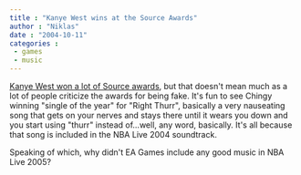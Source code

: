 ```yaml
---
title : "Kanye West wins at the Source Awards"
author : "Niklas"
date : "2004-10-11"
categories : 
 - games
 - music
---
```


[Kanye West won a lot of Source awards](http://news.bbc.co.uk/1/hi/entertainment/music/3732784.stm), but that doesn't mean much as a lot of people criticize the awards for being fake. It's fun to see Chingy winning "single of the year" for "Right Thurr", basically a very nauseating song that gets on your nerves and stays there until it wears you down and you start using "thurr" instead of...well, any word, basically. It's all because that song is included in the NBA Live 2004 soundtrack.

Speaking of which, why didn't EA Games include any good music in NBA Live 2005?
